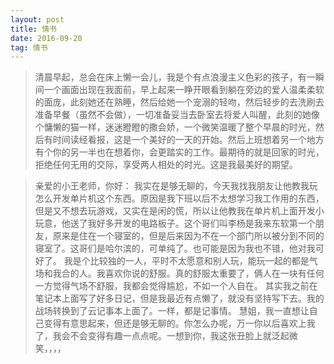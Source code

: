 ```yaml
---
layout: post
title: 情书
date: 2016-09-20
tag: 情书
---
```


>清晨早起，总会在床上懒一会儿，我是个有点浪漫主义色彩的孩子，有一瞬间一个画面出现在我面前，早上起来一睁开眼看到躺在旁边的爱人温柔柔软的面庞，此刻她还在熟睡，然后给她一个宠溺的轻吻，然后轻步的去洗刷去准备早餐（虽然不会做），一切准备妥当去卧室去将爱人叫醒，此刻的她像个慵懒的猫一样，迷迷瞪瞪的撒会娇，一个微笑温暖了整个早晨的时光，然后有时间读经看报，这是一个美好的一天的开始。然后上班想着另一个地方有个你的另一半也在想着你，会更踏实的工作。最期待的就是回家的时光，拒绝任何无用的交际，享受两人相处的时光。这是我最美好的期望。

>亲爱的小王老师，你好：
我实在是够无聊的，今天我找我朋友让他教我玩怎么开发单片机这个东西。原因是我下班以后不太想学习我工作用的东西，但是又不想去玩游戏，又实在是闲的慌，所以让他教我在单片机上面开发小玩意，他送了我好多开发的电路板子。这个哥们叫李杨是我来东软第一个朋友，原来是住在一个寝室的，但是后来因为不在一个部门所以被分到不同的寝室了。这哥们是哈尔滨的，可单纯了。也可能是因为我也不错，他对我可好了。
我是个比较独的一人，平时不太愿意和别人玩，能玩一起的都是气场和我合的人。我喜欢你说的舒服。真的舒服太重要了，俩人在一块有任何一方觉得气场不舒服，我都会觉得尴尬，不如一个人自在。
其实我之前在笔记本上面写了好多日记，但是我最近有点懒了，就没有坚持写下去。我的战场转换到了云记事本上面了。一样，都是记事情。
慧姐，我一直想让自己变得有意思起来，但还是够无聊的。你怎么办呢，万一你以后喜欢上我了，我会不会变得有趣一点点呢。一想到你，我这张丑脸上就泛起微笑，，，，
